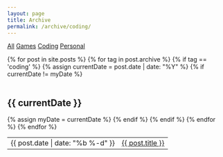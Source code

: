 ```yaml
---
layout: page
title: Archive
permalink: /archive/coding/
---
```


<div class="post-banner" style="background-image:linear-gradient(-45deg, #B85959, #B3CECB, #415974, #59586B, #B7C0C9)"></div>

<section class="archive-post-list">

  <p class="archive-categories">
    <a href="/archive">All</a>
    <a href="/archive/games">Games</a>
    <a class="selected" href="/archive/coding">Coding</a>
    <a href="/archive/personal">Personal</a>
  </p>

  <table>
  {% for post in site.posts %}
    {% for tag in post.archive %}
      {% if tag == 'coding' %}
        {% assign currentDate = post.date | date: "%Y" %}
        {% if currentDate != myDate %}
          </table>
          <h1>{{ currentDate }}</h1>
          <table class="archive-list">
          {% assign myDate = currentDate %}
        {% endif %}
        <tr>
          <td class="date-text">{{ post.date | date: "%b %-d" }}</td>
          <td><a href="{{ post.url }}">{{ post.title }}</a></td>
        </tr>
      {% endif %}
    {% endfor %}
  {% endfor %}
  </table>
</section>
